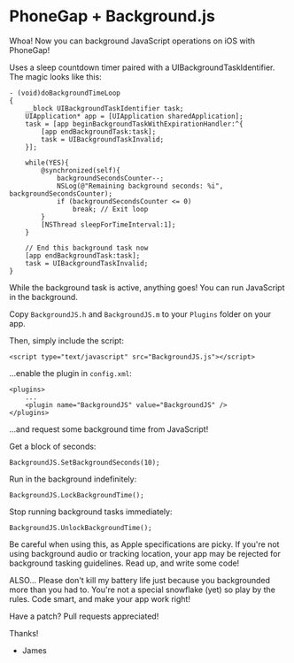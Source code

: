 PhoneGap + Background.js
=====================

Whoa! Now you can background JavaScript operations on iOS with PhoneGap!

Uses a sleep countdown timer paired with a UIBackgroundTaskIdentifier. The magic looks like this:

	- (void)doBackgroundTimeLoop
	{
		__block UIBackgroundTaskIdentifier task;
		UIApplication* app = [UIApplication sharedApplication];
		task = [app beginBackgroundTaskWithExpirationHandler:^{
			[app endBackgroundTask:task];
			task = UIBackgroundTaskInvalid;
		}];
	
		while(YES){
			@synchronized(self){
				backgroundSecondsCounter--;
				NSLog(@"Remaining background seconds: %i", backgroundSecondsCounter);
				if (backgroundSecondsCounter <= 0)
					break; // Exit loop
			}
			[NSThread sleepForTimeInterval:1];
		}
	
		// End this background task now
		[app endBackgroundTask:task];
		task = UIBackgroundTaskInvalid;
	}

While the background task is active, anything goes! You can run JavaScript in the background.

Copy `BackgroundJS.h` and `BackgroundJS.m` to your `Plugins` folder on your app.

Then, simply include the script:

	<script type="text/javascript" src="BackgroundJS.js"></script>
	
...enable the plugin in `config.xml`:

    <plugins>
    	...
        <plugin name="BackgroundJS" value="BackgroundJS" />
    </plugins>
    
...and request some background time from JavaScript!

Get a block of seconds:

	BackgroundJS.SetBackgroundSeconds(10);

Run in the background indefinitely:

	BackgroundJS.LockBackgroundTime();

Stop running background tasks immediately:

	BackgroundJS.UnlockBackgroundTime();

Be careful when using this, as Apple specifications are picky.
If you're not using background audio or tracking location, your app may be rejected for background tasking guidelines.
Read up, and write some code!

ALSO... Please don't kill my battery life just because you backgrounded more than you had to.
You're not a special snowflake (yet) so play by the rules. Code smart, and make your app work right!

Have a patch? Pull requests appreciated!

Thanks!
- James
